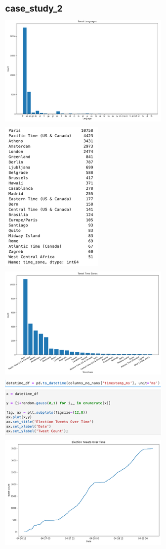 # case_study_2

![](images/lang1.png)

![](images/country1.png)

![](images/country2.png)

![](images/code_for_volume.png)

![](images/volume.png)



